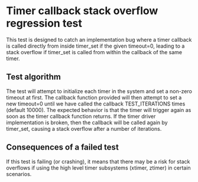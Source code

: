 # Timer callback stack overflow regression test

This test is designed to catch an implementation bug where a timer callback is
called directly from inside timer_set if the given timeout=0, leading to a
stack overflow if timer_set is called from within the callback of the same
timer.

## Test algorithm

The test will attempt to initialize each timer in the system and set a non-zero
timeout at first. The callback function provided will then attempt to set a new
timeout=0 until we have called the callback TEST_ITERATIONS times (default 10000).
The expected behavior is that the timer will trigger again as soon as the timer
callback function returns. If the timer driver implementation is broken, then
the callback will be called again by timer_set, causing a stack overflow after a
number of iterations.

## Consequences of a failed test

If this test is failing (or crashing), it means that there may be a risk for
stack overflows if using the high level timer subsystems (xtimer, ztimer) in
certain scenarios.
